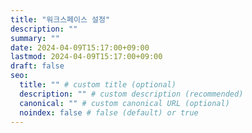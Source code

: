 ```yaml
---
title: "워크스페이스 설정"
description: ""
summary: ""
date: 2024-04-09T15:17:00+09:00
lastmod: 2024-04-09T15:17:00+09:00
draft: false
seo:
  title: "" # custom title (optional)
  description: "" # custom description (recommended)
  canonical: "" # custom canonical URL (optional)
  noindex: false # false (default) or true
---
```

